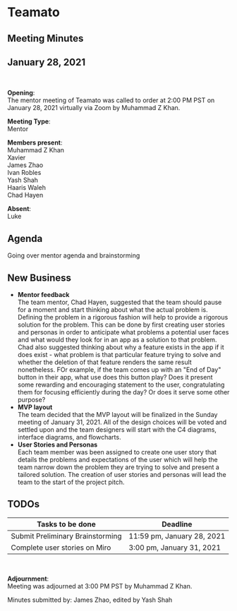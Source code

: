 # Teamato

## Meeting Minutes
## January 28, 2021
<br>

**Opening**:  
The mentor meeting of Teamato was called to order at 2:00 PM PST on January 28, 2021 virtually via Zoom by Muhammad Z Khan.

**Meeting Type**:  
Mentor

**Members present**:  
Muhammad Z Khan  
Xavier  
James Zhao  
Ivan Robles  
Yash Shah  
Haaris Waleh  
Chad Hayen

**Absent**:  
Luke

## Agenda
Going over mentor agenda and brainstorming

## New Business
- **Mentor feedback**  
The team mentor, Chad Hayen, suggested that the team should pause for a moment and start thinking about what the actual problem is. Defining the problem in a rigorous fashion will help to provide a rigorous solution for the problem. This can be done by first creating user stories and personas in order to anticipate what problems a potential user faces and what would they look for in an app as a solution to that problem. Chad also suggested thinking about why a feature exists in the app if it does exist - what problem is that particular feature trying to solve and whether the deletion of that feature renders the same result nonetheless. FOr example, if the team comes up with an "End of Day" button in their app, what use does this button play? Does it present some rewarding and encouraging statement to the user, congratulating them for focusing efficiently during the day? Or does it serve some other purpose?
- **MVP layout**  
The team decided that the MVP layout will be finalized in the Sunday meeting of January 31, 2021. All of the design choices will be voted and settled upon and the team designers will start with the C4 diagrams, interface diagrams, and flowcharts.
- **User Stories and Personas**  
Each team member was been assigned to create one user story that details the problems and expectations of the user which will help the team narrow down the problem they are trying to solve and present a tailored solution. The creation of user stories and personas will lead the team to the start of the project pitch.

## TODOs
| Tasks to be done | Deadline |
| ---------------- | -------- |
| Submit Preliminary Brainstorming | 11:59 pm, January 28, 2021 |
| Complete user stories on Miro | 3:00 pm, January 31, 2021 |

<br>

**Adjournment**:  
Meeting was adjourned at 3:00 PM PST by Muhammad Z Khan.

Minutes submitted by: James Zhao, edited by Yash Shah
